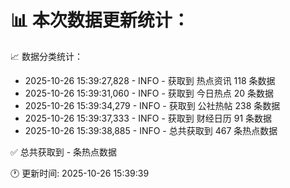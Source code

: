 📊 本次数据更新统计：
==========================

📈 数据分类统计：
- 2025-10-26 15:39:27,828 - INFO - 获取到 热点资讯 118 条数据
- 2025-10-26 15:39:31,060 - INFO - 获取到 今日热点 20 条数据
- 2025-10-26 15:39:34,279 - INFO - 获取到 公社热帖 238 条数据
- 2025-10-26 15:39:37,333 - INFO - 获取到 财经日历 91 条数据
- 2025-10-26 15:39:38,885 - INFO - 总共获取到 467 条热点数据

✅ 总共获取到 - 条热点数据

🕐 更新时间: 2025-10-26 15:39:39
